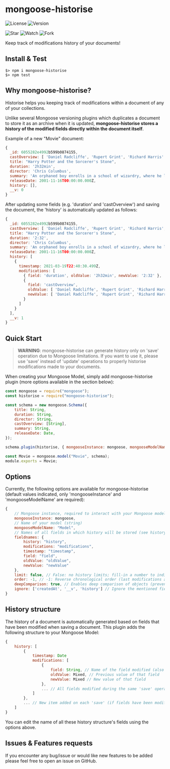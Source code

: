# mongoose-historise

![License](https://img.shields.io/npm/l/mongoose-historise)
![Version](https://img.shields.io/npm/v/mongoose-historise)

![Star](https://img.shields.io/github/stars/borisflesch/mongoose-historise?style=social)
![Watch](https://img.shields.io/github/watchers/borisflesch/mongoose-historise?style=social)
![Fork](https://img.shields.io/github/forks/borisflesch/mongoose-historise?style=social)

Keep track of modifications history of your documents!


## Install & Test

```
$> npm i mongoose-historise
$> npm test
```

## Why mongoose-historise?

Historise helps you keeping track of modifications within a document of any of your collections.

Unlike several Mongoose versioning plugins which duplicates a document to store it as an archive when it is updated, **mongoose-historise stores a history of the modified fields directly within the document itself**.

Example of a new "Movie" document:

```js
{
  _id: 6055282e4992b599b0874155,
  castOverview: [ 'Daniel Radcliffe', 'Rupert Grint', 'Richard Harris' ],
  title: "Harry Potter and the Sorcerer's Stone",
  duration: '2h32min',
  director: 'Chris Columbus',
  summary: 'An orphaned boy enrolls in a school of wizardry, where he learns the truth about himself, his family and the terrible evil that haunts the magical world.',
  releaseDate: 2001-11-16T00:00:00.000Z,
  history: [],
  __v: 0
}
```

After updating some fields (e.g. 'duration' and 'castOverview') and saving the document, the 'history' is automatically updated as follows:

```js
{
  _id: 6055282e4992b599b0874155,
  castOverview: [ 'Daniel Radcliffe', 'Rupert Grint', 'Richard Harris', 'Maggie Smith' ],
  title: "Harry Potter and the Sorcerer's Stone",
  duration: '2:32',
  director: 'Chris Columbus',
  summary: 'An orphaned boy enrolls in a school of wizardry, where he learns the truth about himself, his family and the terrible evil that haunts the magical world.',
  releaseDate: 2001-11-16T00:00:00.000Z,
  history: [
    {
      timestamp: 2021-03-19T22:40:30.499Z,
      modifications: [
        { field: 'duration', oldValue: '2h32min', newValue: '2:32' },
        {
          field: 'castOverview',
          oldValue: [ 'Daniel Radcliffe', 'Rupert Grint', 'Richard Harris' ],
          newValue: [ 'Daniel Radcliffe', 'Rupert Grint', 'Richard Harris', 'Maggie Smith' ]
        }
      ]
    }
  ],
  __v: 1
}
```


## Quick Start

> **WARNING**: mongoose-historise can generate history only on 'save' operation due to Mongoose limitations. If you want to use it, please use 'save' instead of 'update' operations to properly historise modifications made to your documents.

When creating your Mongoose Model, simply add mongoose-historise plugin (more options available in the section below):

```js
const mongoose = require("mongoose");
const historise = require("mongoose-historise");

const schema = new mongoose.Schema({
    title: String,
    duration: String,
    director: String,
    castOverview: [String],
    summary: String,
    releaseDate: Date,
});

schema.plugin(historise, { mongooseInstance: mongoose, mongooseModelName: "Movie", });

const Movie = mongoose.model("Movie", schema);
module.exports = Movie;
```


## Options

Currently, the following options are available for mongoose-historise (default values indicated, only 'mongooseInstance' and 'mongooseModelName' are required):

```js
{
    // Mongoose instance, required to interact with your Mongoose model
    mongooseInstance: mongoose,
    // Name of your model (string)
    mongooseModelName: "Model",
    // Names of all fields in which history will be stored (see history structure below)
    fieldnames: {
        history: "history",
        modifications: "modifications",
        timestamp: "timestamp",
        field: "field",
        oldValue: "oldValue",
        newValue: "newValue"
    },
    limit: false, // False: no history limits; fill-in a number to indicate the maximum number of 'history' to store
    order: -1, // -1: Reverse chronological order (last modifications at the beginning); 1: Chronological order (last modifications at the end)
    deepComparison: true, // Enables deep comparison of objects (preventing reference comparison) using JSON.stringify(). Disable to increase speed if your collection does not use nested/sub-documents.
    ignore: ['createdAt', '__v', 'history'] // Ignore the mentioned fields when generating and storing the history
}
```

## History structure

The history of a document is automatically generated based on fields that have been modified when saving a document. This plugin adds the following structure to your Mongoose Model:

```js
{
    history: [
        {
            timestamp: Date
            modifications: [
                {
                    field: String, // Name of the field modified (also works with deep/nested fields)
                    oldValue: Mixed, // Previous value of that field
                    newValue: Mixed // New value of that field
                },
                ... // All fields modified during the same 'save' operation
            ]
        },
        ... // New item added on each 'save' (if fields have been modified)
    ]
}
```

You can edit the name of all these history structure's fields using the options above.


## Issues & Features requests

If you encounter any bug/issue or would like new features to be added please feel free to open an issue on GitHub.

